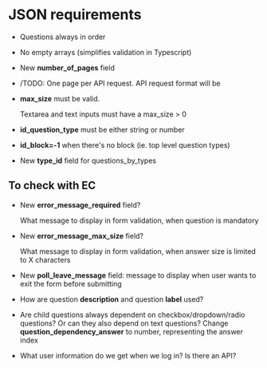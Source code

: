 # JSON requirements

* Questions always in order

* No empty arrays (simplifies validation in Typescript)

* New **number_of_pages** field

* /TODO: One page per API request. API request format will be 

* **max_size** must be valid. 

  Textarea and text inputs must have a max_size > 0
  
* **id_question_type** must be either string or number

* **id_block=-1** when there's no block (ie. top level question types)

* New **type_id** field for questions_by_types

## To check with EC

* New **error_message_required** field?
  
  What message to display in form validation, when question is mandatory

* New **error_message_max_size** field?
 
  What message to display in form validation, when answer size is limited to X characters

* New **poll_leave_message** field: message to display when user wants to exit the form before submitting

* How are question **description** and question **label** used?

* Are child questions always dependent on checkbox/dropdown/radio questions? Or can they also depend on text questions? Change **question_dependency_answer** to number, representing the answer index

* What user information do we get when we log in? Is there an API?
